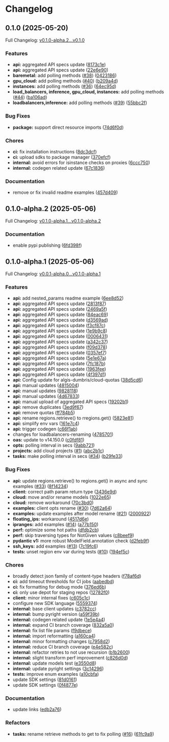 # Changelog

## 0.1.0 (2025-05-20)

Full Changelog: [v0.1.0-alpha.2...v0.1.0](https://github.com/G-Core/gcore-python/compare/v0.1.0-alpha.2...v0.1.0)

### Features

* **api:** aggregated API specs update ([8173c1e](https://github.com/G-Core/gcore-python/commit/8173c1ea495b7b27876fa8b777070e3a28407f0d))
* **api:** aggregated API specs update ([22e6e90](https://github.com/G-Core/gcore-python/commit/22e6e90558ebaa7e4d5b50000ef0a8706037ab3f))
* **baremetal:** add polling methods ([#38](https://github.com/G-Core/gcore-python/issues/38)) ([0423186](https://github.com/G-Core/gcore-python/commit/0423186035ceb14e772adf585ec3664755c4902f))
* **gpu_cloud:** add polling methods ([#40](https://github.com/G-Core/gcore-python/issues/40)) ([b209a4d](https://github.com/G-Core/gcore-python/commit/b209a4d6bf565559503462a4d28a8d6ed45c18b8))
* **instances:** add polling methods ([#36](https://github.com/G-Core/gcore-python/issues/36)) ([64ec95d](https://github.com/G-Core/gcore-python/commit/64ec95d62a0ee4ca69ad7df78ef875eb3dd81ecf))
* **load_balancers, inference, gpu_cloud, instances:** add polling methods ([#44](https://github.com/G-Core/gcore-python/issues/44)) ([ba106ad](https://github.com/G-Core/gcore-python/commit/ba106adf1b54b9109574da93e9617e777f6890cc))
* **loadbalancers,inference:** add polling methods ([#39](https://github.com/G-Core/gcore-python/issues/39)) ([55bbc2f](https://github.com/G-Core/gcore-python/commit/55bbc2f56049f10b6360e53fcaed25ec343ce6fa))


### Bug Fixes

* **package:** support direct resource imports ([74d6f0d](https://github.com/G-Core/gcore-python/commit/74d6f0d5763de81c2017943d3a39633f32ee20c4))


### Chores

* **ci:** fix installation instructions ([8dc3dcf](https://github.com/G-Core/gcore-python/commit/8dc3dcf9beda9745d64f906a2d386d930e04bbe2))
* **ci:** upload sdks to package manager ([370efcf](https://github.com/G-Core/gcore-python/commit/370efcfd392562b1fbc28ef9b87dc9c65ba8363c))
* **internal:** avoid errors for isinstance checks on proxies ([6ccc750](https://github.com/G-Core/gcore-python/commit/6ccc7507b9882b0c9eb5b0ac2d5ec57035d6f959))
* **internal:** codegen related update ([67c1836](https://github.com/G-Core/gcore-python/commit/67c183613a3c3ac4ecc6a7c2a17ca09b80838a8e))


### Documentation

* remove or fix invalid readme examples ([457d409](https://github.com/G-Core/gcore-python/commit/457d4091f05eee8bd4862c262cce7bef5c071e7e))

## 0.1.0-alpha.2 (2025-05-06)

Full Changelog: [v0.1.0-alpha.1...v0.1.0-alpha.2](https://github.com/G-Core/gcore-python/compare/v0.1.0-alpha.1...v0.1.0-alpha.2)

### Documentation

* enable pypi publishing ([6fd398f](https://github.com/G-Core/gcore-python/commit/6fd398f307673c521d41acef7ee6833977d8b108))

## 0.1.0-alpha.1 (2025-05-06)

Full Changelog: [v0.0.1-alpha.0...v0.1.0-alpha.1](https://github.com/G-Core/gcore-python/compare/v0.0.1-alpha.0...v0.1.0-alpha.1)

### Features

* **api:** add nested_params readme example ([6ee8d52](https://github.com/G-Core/gcore-python/commit/6ee8d52fb55f54a07380696b27e5db42298dd39f))
* **api:** aggregated API specs update ([2813f87](https://github.com/G-Core/gcore-python/commit/2813f879dd9276506139471c7c12d8160f159924))
* **api:** aggregated API specs update ([2469a5f](https://github.com/G-Core/gcore-python/commit/2469a5f97c5e07cd9b74a3af2688a9fbb963b86a))
* **api:** aggregated API specs update ([84eac69](https://github.com/G-Core/gcore-python/commit/84eac69a9ba19fece92100b53864252d183d20df))
* **api:** aggregated API specs update ([d3569ad](https://github.com/G-Core/gcore-python/commit/d3569add7e2dff9f3580bc4557ae65095bedf39b))
* **api:** aggregated API specs update ([f3cf87c](https://github.com/G-Core/gcore-python/commit/f3cf87cb01ae9ff0f92ea85ceab2133a69017827))
* **api:** aggregated API specs update ([1e9b9c8](https://github.com/G-Core/gcore-python/commit/1e9b9c8a2504eceefdaf666be1bec98874e322e7))
* **api:** aggregated API specs update ([0006431](https://github.com/G-Core/gcore-python/commit/00064311320c0fe23330cebe0879099d7819b4eb))
* **api:** aggregated API specs update ([a342c37](https://github.com/G-Core/gcore-python/commit/a342c37d2882dc47109c6b8aead1e72b3a1a6188))
* **api:** aggregated API specs update ([f09d378](https://github.com/G-Core/gcore-python/commit/f09d378224a50075ae24e2a70212a20a3631ee11))
* **api:** aggregated API specs update ([0357ef7](https://github.com/G-Core/gcore-python/commit/0357ef75d82cdf567492fe02ca688aecdb9836d2))
* **api:** aggregated API specs update ([5e1e67a](https://github.com/G-Core/gcore-python/commit/5e1e67a95ac08931d14a1a29a85262eb6df1c4ee))
* **api:** aggregated API specs update ([7fc187b](https://github.com/G-Core/gcore-python/commit/7fc187ba11c0ef604da22f70ade6aacd4c5ce090))
* **api:** aggregated API specs update ([1963fee](https://github.com/G-Core/gcore-python/commit/1963fee15dd6877e69584758595dbd160ae696f8))
* **api:** aggregated API specs update ([4f397d1](https://github.com/G-Core/gcore-python/commit/4f397d124fc6da07bd03e7c8b539e6db284d39b4))
* **api:** Config update for algis-dumbris/cloud-quotas ([38d5cd6](https://github.com/G-Core/gcore-python/commit/38d5cd68ec8dee8d00a7327e5231520aa00403d8))
* **api:** manual updates ([4815004](https://github.com/G-Core/gcore-python/commit/481500416f100dee03be8e7d884ca232eb6fa5fc))
* **api:** manual updates ([9828118](https://github.com/G-Core/gcore-python/commit/9828118404382abefbaeba2553d0e799781d425d))
* **api:** manual updates ([4d67833](https://github.com/G-Core/gcore-python/commit/4d67833a7f4b88bec825841bf89c88a461a8f1e8))
* **api:** manual upload of aggregated API specs ([19202b1](https://github.com/G-Core/gcore-python/commit/19202b1ceccbc317d3b6d15c4403370141340037))
* **api:** remove duplicates ([3ed9f67](https://github.com/G-Core/gcore-python/commit/3ed9f6797b48ccc326cb536ddb2487848e22bcbd))
* **api:** remove quotas ([ff784b5](https://github.com/G-Core/gcore-python/commit/ff784b5ef5dad16dceee3ab70dd8a59c2e379ccd))
* **api:** rename regions.retrieve() to rregions.get() ([5823e81](https://github.com/G-Core/gcore-python/commit/5823e8121bd2ce949f16e1ec1c24fb71e6766d1f))
* **api:** simplify env vars ([161e7c4](https://github.com/G-Core/gcore-python/commit/161e7c48c4d7923f6c263558c239a0d6d99be980))
* **api:** trigger codegen ([c66f1ab](https://github.com/G-Core/gcore-python/commit/c66f1ab7645b8deee2d2fc10fbcfc76254855549))
* changes for loadbalancers-renaming ([4785701](https://github.com/G-Core/gcore-python/commit/47857019e5ca8b21efd41157175c7ee349ecf3ea))
* **oas:** update to v14.150.0 ([c0fdf81](https://github.com/G-Core/gcore-python/commit/c0fdf81d61fe9054d0dd0524560c6019e27a70f7))
* **opts:** polling interval in secs ([9abb721](https://github.com/G-Core/gcore-python/commit/9abb72182049081ba16fbd5f2b4fd371ccb61ec4))
* **projects:** add cloud projects ([#1](https://github.com/G-Core/gcore-python/issues/1)) ([abc2b1c](https://github.com/G-Core/gcore-python/commit/abc2b1c600ae63694604a8ed9ca3564577618e39))
* **tasks:** make polling interval in secs ([#34](https://github.com/G-Core/gcore-python/issues/34)) ([b29fe33](https://github.com/G-Core/gcore-python/commit/b29fe3359588dfb7f3226cb6c37709aa9aa5db3a))


### Bug Fixes

* **api:** update regions.retrieve() to regions.get() in async and sync examples ([#33](https://github.com/G-Core/gcore-python/issues/33)) ([8f14234](https://github.com/G-Core/gcore-python/commit/8f142340a731a19666917e5d7e30cf0e2e0c76b9))
* **client:** correct path param return type ([3436e9d](https://github.com/G-Core/gcore-python/commit/3436e9d5fc453ee21b68a32781e51846fece99a0))
* **cloud:** move and/or rename models ([1022e65](https://github.com/G-Core/gcore-python/commit/1022e65d85e9398d993edfc86f1a5af0a483ea07))
* **cloud:** remove workaround ([70c3bd0](https://github.com/G-Core/gcore-python/commit/70c3bd0c6b77083df0a3e0f1fa897caf585f80a3))
* **examples:** client opts rename ([#30](https://github.com/G-Core/gcore-python/issues/30)) ([7d62a64](https://github.com/G-Core/gcore-python/commit/7d62a6403b357c3298bf8b37c2167e05b38671f0))
* **examples:** update examples after model rename ([#21](https://github.com/G-Core/gcore-python/issues/21)) ([2000922](https://github.com/G-Core/gcore-python/commit/2000922b4e6c99e6bdbffcaf8e102256bfcc1413))
* **floating_ips:** workaround ([4517d6e](https://github.com/G-Core/gcore-python/commit/4517d6e7c0564dc20d40ae1c5ba37514d360645f))
* **ipranges:** add examples ([#14](https://github.com/G-Core/gcore-python/issues/14)) ([a77b150](https://github.com/G-Core/gcore-python/commit/a77b15074507bdf8d39cfbe21b71c2b1533be49e))
* **perf:** optimize some hot paths ([dfdb2cb](https://github.com/G-Core/gcore-python/commit/dfdb2cbdaa75f45a760680d65a5540c1aae2ccc5))
* **perf:** skip traversing types for NotGiven values ([c8beef9](https://github.com/G-Core/gcore-python/commit/c8beef965db0c8eac4f68d32fe5dccf356227140))
* **pydantic v1:** more robust ModelField.annotation check ([d2feb9f](https://github.com/G-Core/gcore-python/commit/d2feb9f7dff5092550811bbe8fc8252b85da68cd))
* **ssh_keys:** add examples ([#13](https://github.com/G-Core/gcore-python/issues/13)) ([7c19fc6](https://github.com/G-Core/gcore-python/commit/7c19fc6b1e7cf3eec829e622f01e473d10041848))
* **tests:** unset region env var during tests ([#10](https://github.com/G-Core/gcore-python/issues/10)) ([194ef5c](https://github.com/G-Core/gcore-python/commit/194ef5cd7af25a2278460e747502b2d637d896df))


### Chores

* broadly detect json family of content-type headers ([f78af6d](https://github.com/G-Core/gcore-python/commit/f78af6db49a301121dd1bb28cdb88119cc169081))
* **ci:** add timeout thresholds for CI jobs ([aabedbd](https://github.com/G-Core/gcore-python/commit/aabedbd9886425f15eca1c5a83e23e234abb97ed))
* **ci:** fix formatting for debug mode ([376ed6b](https://github.com/G-Core/gcore-python/commit/376ed6bb4302a92efc5290b93bfc2a223c1299ac))
* **ci:** only use depot for staging repos ([12782f0](https://github.com/G-Core/gcore-python/commit/12782f034862557585dcaed07ecd073da6b91996))
* **client:** minor internal fixes ([c605c1c](https://github.com/G-Core/gcore-python/commit/c605c1c816d74d4a01ec8dc0689ea7f226892e0e))
* configure new SDK language ([5559374](https://github.com/G-Core/gcore-python/commit/5559374feffdb8eca7f20f0bcc4af83ad1bf49eb))
* **internal:** base client updates ([c3782cc](https://github.com/G-Core/gcore-python/commit/c3782cc4660beaaa8eed7560118e2bbe60ab6506))
* **internal:** bump pyright version ([a59f39b](https://github.com/G-Core/gcore-python/commit/a59f39b5393e9a0af05e9c520b3a40e06b3708c6))
* **internal:** codegen related update ([1e5e4a4](https://github.com/G-Core/gcore-python/commit/1e5e4a43c02d64079c771c05171e159a5a70a9e7))
* **internal:** expand CI branch coverage ([832a5a0](https://github.com/G-Core/gcore-python/commit/832a5a0ebf1bd13aae23ce31212d374199779661))
* **internal:** fix list file params ([f9dbece](https://github.com/G-Core/gcore-python/commit/f9dbecefee3db3d903f1eb43a8f96dac4571f013))
* **internal:** import reformatting ([a160ca4](https://github.com/G-Core/gcore-python/commit/a160ca4084342039946258c36f163ede88afe4ec))
* **internal:** minor formatting changes ([c7958d2](https://github.com/G-Core/gcore-python/commit/c7958d278347c0294fdd08d5315597d9885d9d89))
* **internal:** reduce CI branch coverage ([e4e582c](https://github.com/G-Core/gcore-python/commit/e4e582c604e3bea37bf53f530c162b978e427a29))
* **internal:** refactor retries to not use recursion ([b1b2600](https://github.com/G-Core/gcore-python/commit/b1b26009317ab59938990bb3604677007f58f0fe))
* **internal:** slight transform perf improvement ([c826d0d](https://github.com/G-Core/gcore-python/commit/c826d0d042c55b034a488eb76fb23ae42a927349))
* **internal:** update models test ([e3550d8](https://github.com/G-Core/gcore-python/commit/e3550d80dc73520576ce16cc0c7259b7a4d7ffac))
* **internal:** update pyright settings ([3c14296](https://github.com/G-Core/gcore-python/commit/3c142960c5b7b0bb81919e8337c8bb6428676e1d))
* **tests:** improve enum examples ([a10cbfa](https://github.com/G-Core/gcore-python/commit/a10cbfa870a42cae4f75beae90f185ce068c14fa))
* update SDK settings ([81d0161](https://github.com/G-Core/gcore-python/commit/81d0161b6651e00fe9be43faef815c31a17361b1))
* update SDK settings ([0f4877e](https://github.com/G-Core/gcore-python/commit/0f4877e87435d053c2038dd11590caad6ad90700))


### Documentation

* update links ([edb2a76](https://github.com/G-Core/gcore-python/commit/edb2a766f451b9dfa798e620d01bb7ba5299e33d))


### Refactors

* **tasks:** rename retrieve methods to get to fix polling ([#16](https://github.com/G-Core/gcore-python/issues/16)) ([61fc9a9](https://github.com/G-Core/gcore-python/commit/61fc9a9e0ab9f998c9fd303ff6cea3ff6e03a345))
